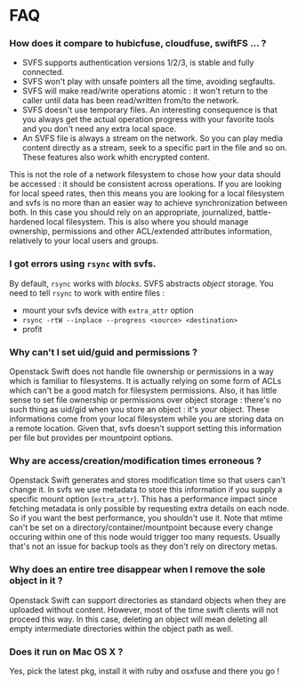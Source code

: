 # FAQ

### How does it compare to hubicfuse, cloudfuse, swiftFS ... ?

* SVFS supports authentication versions 1/2/3, is stable and fully connected.
* SVFS won't play with unsafe pointers all the time, avoiding segfaults.
* SVFS  will make read/write operations atomic : it won't return to the caller
until data has been read/written from/to the network.
* SVFS doesn't use temporary files. An interesting consequence is that you always
get the actual operation progress with your favorite tools and you don't
need any extra local space.
* An SVFS file is always a stream on the network. So you can play media content
directly as a stream, seek to a specific part in the file and so on. These
features also work whith encrypted content.

This is not the role of a network filesystem to chose how your data should be
accessed : it should be consistent across operations. If you are looking for
local speed rates, then this means you are looking for a local filesystem and
svfs is no more than an easier way to achieve synchronization between both. In
this case you should rely on an appropriate, journalized, battle-hardened local
filesystem. This is also where you should manage ownership, permissions and other
ACL/extended attributes information, relatively to your local users and groups.

### I got errors using `rsync` with svfs.

By default, `rsync` works with *blocks*. SVFS abstracts *object* storage.
You need to tell `rsync` to work with entire files :
- mount your svfs device with `extra_attr` option
- `rsync -rtW --inplace --progress <source> <destination>`
- profit

### Why can't I set uid/guid and permissions ?

Openstack Swift does not handle file ownership or permissions in a way which is
familiar to filesystems. It is actually relying on some form of ACLs which can't
be a good match for filesystem permissions. Also, it has little sense to set
file ownership or permissions over object storage : there's no such thing as
uid/gid when you store an object : it's *your* object. These informations come
from your local filesystem while you are storing data on a remote location.
Given that, svfs doesn't support setting this information per file but provides
per mountpoint options.

### Why are access/creation/modification times erroneous ?

Openstack Swift generates and stores modification time so that users can't change
it. In svfs we use metadata to store this information if you supply a specific
mount option (`extra_attr`). This has a performance impact since fetching
metadata is only possible by requesting extra details on each node.
So if you want the best performance, you shouldn't use it. Note that mtime
can't be set on a directory/container/mountpoint because every change occuring
within one of this node would trigger too many requests. Usually that's not an
issue for backup tools as they don't rely on directory metas.

### Why does an entire tree disappear when I remove the sole object in it ?

Openstack Swift can support directories as standard objects when they are
uploaded without content. However, most of the time swift clients will not
proceed this way. In this case, deleting an object will mean deleting all
empty intermediate directories within the object path as well.

### Does it run on Mac OS X ?

Yes, pick the latest pkg, install it with ruby and osxfuse and there you go !
